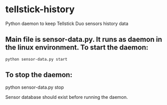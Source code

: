 tellstick-history
=================

Python daemon to keep Tellstick Duo sensors history data

Main file is sensor-data.py. It runs as daemon in the linux environment.
To start the daemon:
--------------------

`python sensor-data.py start`

To stop the daemon:
-------------------

python sensor-data.py stop

Sensor database should exist before running the daemon.
